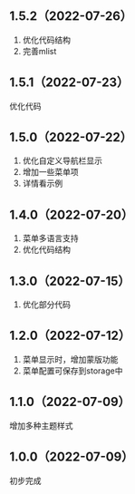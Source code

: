 ## 1.5.2（2022-07-26）
1. 优化代码结构
2. 完善mlist
## 1.5.1（2022-07-23）
优化代码
## 1.5.0（2022-07-22）
1. 优化自定义导航栏显示
2. 增加一些菜单项
3. 详情看示例
## 1.4.0（2022-07-20）
1. 菜单多语言支持
2. 优化代码结构
## 1.3.0（2022-07-15）
1. 优化部分代码
## 1.2.0（2022-07-12）
1. 菜单显示时，增加蒙版功能
2. 菜单配置可保存到storage中
## 1.1.0（2022-07-09）
增加多种主题样式
## 1.0.0（2022-07-09）
初步完成
